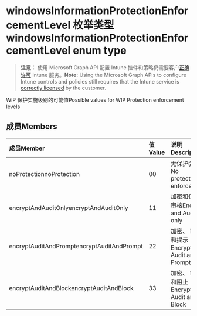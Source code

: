 # <a name="windowsinformationprotectionenforcementlevel-enum-type"></a><span data-ttu-id="c16a7-101">windowsInformationProtectionEnforcementLevel 枚举类型</span><span class="sxs-lookup"><span data-stu-id="c16a7-101">windowsInformationProtectionEnforcementLevel enum type</span></span>

> <span data-ttu-id="c16a7-102">**注意：** 使用 Microsoft Graph API 配置 Intune 控件和策略仍需要客户[正确许可](https://go.microsoft.com/fwlink/?linkid=839381) Intune 服务。</span><span class="sxs-lookup"><span data-stu-id="c16a7-102">**Note:** Using the Microsoft Graph APIs to configure Intune controls and policies still requires that the Intune service is [correctly licensed](https://go.microsoft.com/fwlink/?linkid=839381) by the customer.</span></span>

<span data-ttu-id="c16a7-103">WIP 保护实施级别的可能值</span><span class="sxs-lookup"><span data-stu-id="c16a7-103">Possible values for WIP Protection enforcement levels</span></span>
## <a name="members"></a><span data-ttu-id="c16a7-104">成员</span><span class="sxs-lookup"><span data-stu-id="c16a7-104">Members</span></span>
|<span data-ttu-id="c16a7-105">成员</span><span class="sxs-lookup"><span data-stu-id="c16a7-105">Member</span></span>|<span data-ttu-id="c16a7-106">值</span><span class="sxs-lookup"><span data-stu-id="c16a7-106">Value</span></span>|<span data-ttu-id="c16a7-107">说明</span><span class="sxs-lookup"><span data-stu-id="c16a7-107">Description</span></span>|
|:---|:---|:---|
|<span data-ttu-id="c16a7-108">noProtection</span><span class="sxs-lookup"><span data-stu-id="c16a7-108">noProtection</span></span>|<span data-ttu-id="c16a7-109">0</span><span class="sxs-lookup"><span data-stu-id="c16a7-109">0</span></span>|<span data-ttu-id="c16a7-110">无保护强制</span><span class="sxs-lookup"><span data-stu-id="c16a7-110">No protection enforcement</span></span>|
|<span data-ttu-id="c16a7-111">encryptAndAuditOnly</span><span class="sxs-lookup"><span data-stu-id="c16a7-111">encryptAndAuditOnly</span></span>|<span data-ttu-id="c16a7-112">1</span><span class="sxs-lookup"><span data-stu-id="c16a7-112">1</span></span>|<span data-ttu-id="c16a7-113">加密和仅用于审核</span><span class="sxs-lookup"><span data-stu-id="c16a7-113">Encrypt and Audit only</span></span>|
|<span data-ttu-id="c16a7-114">encryptAuditAndPrompt</span><span class="sxs-lookup"><span data-stu-id="c16a7-114">encryptAuditAndPrompt</span></span>|<span data-ttu-id="c16a7-115">2</span><span class="sxs-lookup"><span data-stu-id="c16a7-115">2</span></span>|<span data-ttu-id="c16a7-116">加密、 审核和提示</span><span class="sxs-lookup"><span data-stu-id="c16a7-116">Encrypt, Audit and Prompt</span></span>|
|<span data-ttu-id="c16a7-117">encryptAuditAndBlock</span><span class="sxs-lookup"><span data-stu-id="c16a7-117">encryptAuditAndBlock</span></span>|<span data-ttu-id="c16a7-118">3</span><span class="sxs-lookup"><span data-stu-id="c16a7-118">3</span></span>|<span data-ttu-id="c16a7-119">加密、 审核和阻止</span><span class="sxs-lookup"><span data-stu-id="c16a7-119">Encrypt, Audit and Block</span></span>|



